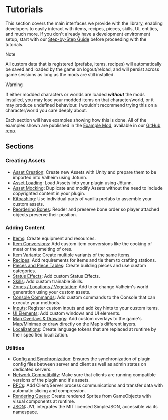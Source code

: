 ﻿# Tutorials

This section covers the main interfaces we provide with the library, enabling developers to easily interact with items, recipes, pieces, skills, UI, entities, and much more. If you don't already have a development environment setup, start with our [Step-by-Step Guide](../guides/guide.md) before proceeding with the tutorials.

> [!NOTE]
> All custom data that is registered (prefabs, items, recipes) will automatically be saved and loaded by the game on logout/reload, and will persist across game sessions as long as the mods are still installed.  

> [!WARNING]
> If either modded characters or worlds are loaded _**without**_ the mods installed, you may lose your modded items on that character/world, or it may produce undefined behaviour. I wouldn't recommend trying this on a character/world you care deeply about.

Each section will have examples showing how this is done. All of the examples shown are published in the [Example Mod](https://github.com/Valheim-Modding/JotunnModExample), available in our [GitHub repo](https://github.com/Valheim-Modding).

## Sections

### Creating Assets

* [Asset Creation](asset-creation.md): Create new Assets with Unity and prepare them to be imported into Valheim using Jötunn.
* [Asset Loading](asset-loading.md): Load Assets into your plugin using Jötunn.
* [Asset Mocking](asset-mocking.md): Duplicate and modify Assets without the need to include copyrighted content in your plugin.
* [Kitbashing](kitbash.md): Use individual parts of vanilla prefabs to assemble your custom assets.
* [Reordering Bones](bonereorder.md): Reoder and preserve bone order so player attached objects preserve their position.

### Adding Content

* [Items](items.md): Create equipment and resources.
* [Item Conversions](item-conversions.md): Add custom item conversions like the cooking of meat or the smelting of ores.
* [Item Variants](item-variants.md): Create multiple variants of the same items.
* [Recipes](recipes.md): Add requirements for items and tie them to crafting stations.
* [Pieces and Piece Tables](pieces.md): Create building pieces and use custom categories.
* [Status Effects](status-effects.md): Add custom Status Effects.
* [Skills](skills.md): Add custom trainable Skills.
* [Zones / Locations / Vegetation](zones.md): Add to or change Valheim's world generation using your custom assets.
* [Console Commands](console-commands.md): Add custom commands to the Console that can execute your methods.
* [Inputs](inputs.md): Register custom inputs and add key hints to your custom items.
* [UI Elements](gui.md): Add custom windows and UI elements.
* [Map Overlays & Drawings](map.md): Add custom overlays to the game's Map/Minimap or draw directly on the Map's different layers.
* [Localizations](localization.md): Create language tokens that are replaced at runtime by their specified localization.

### Utilities

* [Config and Synchronization](config.md): Ensures the synchronization of plugin config files between server and client as well as admin states on dedicated servers.
* [Network Compatibility](networkcompatibility.md): Make sure that clients are running compatible versions of the plugin and it's assets.
* [RPCs](rpcs.md): Add Client/Server process communications and transfer data with automatic slicing and compression.
* [Rendering Queue](renderqueue.md): Create rendered Sprites from GameObjects with visual components at runtime.
* [JSON](https://github.com/mhallin/SimpleJSON.NET): JVL integrates the MIT licensed SimpleJSON, accessible via its namespace.